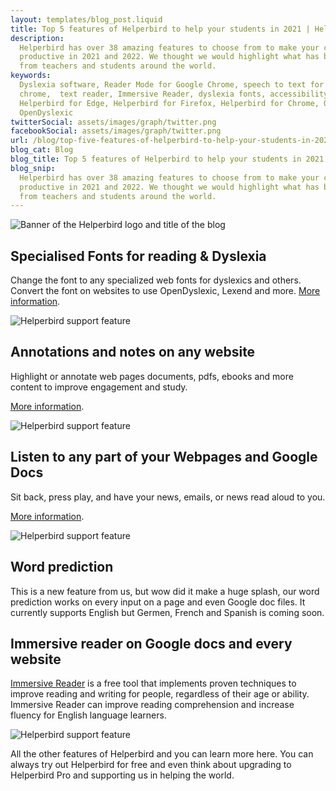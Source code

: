 ```yaml
---
layout: templates/blog_post.liquid
title: Top 5 features of Helperbird to help your students in 2021 | Helperbird
description:
  Helperbird has over 38 amazing features to choose from to make your class more accessible and
  productive in 2021 and 2022. We thought we would highlight what has been popular in the past year
  from teachers and students around the world.
keywords:
  Dyslexia software, Reader Mode for Google Chrome, speech to text for chrome, Text to speech for
  chrome,  text reader, Immersive Reader, dyslexia fonts, accessibility software, dyslexia software,
  Helperbird for Edge, Helperbird for Firefox, Helperbird for Chrome, Opendyslexic for Chrome,
  OpenDyslexic
twitterSocial: assets/images/graph/twitter.png
facebookSocial: assets/images/graph/twitter.png
url: /blog/top-five-features-of-helperbird-to-help-your-students-in-2021/
blog_cat: Blog
blog_title: Top 5 features of Helperbird to help your students in 2021
blog_snip:
  Helperbird has over 38 amazing features to choose from to make your class more accessible and
  productive in 2021 and 2022. We thought we would highlight what has been popular in the past year
  from teachers and students around the world.
---
```


  

![Banner of the Helperbird logo and title of the blog](/assets/images/blog/top-five-features-of-helperbird-to-help-your-students-in-2021/top-five-features-of-helperbird-to-help-your-students-in-2021.png)

  

## Specialised Fonts for reading & Dyslexia

  

Change the font to any specialized web fonts for dyslexics and others. Convert the font on websites to use OpenDyslexic, Lexend and more. [More information](/features/specialised-dyslexic-fonts  'More information about the specialised dyslexic fonts').

  

![Helperbird support feature](https://img.youtube.com/vi/ylAICmLakaA/sddefault.jpg)

  

## Annotations and notes on any website

  

Highlight or annotate web pages documents, pdfs, ebooks and more content to improve engagement and study.

[More information](/features/annotation  'Discover more information about the annotation website').

  

![Helperbird support feature](https://img.youtube.com/vi/u67t7Ap61Nc/sddefault.jpg)

  

## Listen to any part of your Webpages and Google Docs

  

Sit back, press play, and have your news, emails, or news read aloud to you.

[More information](/features/text-to-speech  'Discover the text to speech features of Helperbird').

  

![Helperbird support feature](https://img.youtube.com/vi/rh4Ur2gdgio/sddefault.jpg)

  

## Word prediction

  

This is a new feature from us, but wow did it make a huge splash, our word prediction works on every input on a page and even Google doc files. It currently supports English but Germen, French and Spanish is coming soon.

  

## Immersive reader on Google docs and every website

  

[Immersive Reader](/features/immersive-reader-for-chrome  'More information on Helperbirds immersive reader features') is a free tool that implements proven techniques to improve reading and writing for people, regardless of their age or ability. Immersive Reader can improve reading comprehension and increase fluency for English language learners.

  

![Helperbird support feature](https://img.youtube.com/vi/lMj6a7UvJng/sddefault.jpg)

  

All the other features of Helperbird and you can learn more here. You can always try out Helperbird for free and even think about upgrading to Helperbird Pro and supporting us in helping the world.